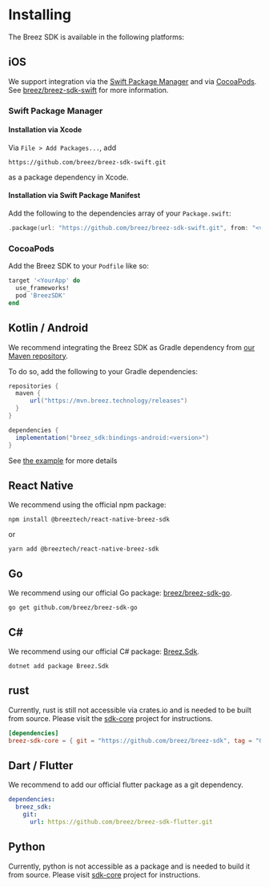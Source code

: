 # Installing

The Breez SDK is available in the following platforms:

## iOS

We support integration via the [Swift Package Manager](https://www.swift.org/package-manager/) and via [CocoaPods](https://cocoapods.org/).
See [breez/breez-sdk-swift](https://github.com/breez/breez-sdk-swift) for more information.

### Swift Package Manager

#### Installation via Xcode

Via `File > Add Packages...`, add

```
https://github.com/breez/breez-sdk-swift.git
```

as a package dependency in Xcode.

#### Installation via Swift Package Manifest

Add the following to the dependencies array of your `Package.swift`:

``` swift
.package(url: "https://github.com/breez/breez-sdk-swift.git", from: "<version>"),
```

### CocoaPods

Add the Breez SDK to your `Podfile` like so:

``` ruby
target '<YourApp' do
  use_frameworks!
  pod 'BreezSDK'
end
```

## Kotlin / Android

We recommend integrating the Breez SDK as Gradle dependency from [our Maven repository](https://mvn.breez.technology/#/releases).

To do so, add the following to your Gradle dependencies:

```gradle
repositories {
  maven {
      url("https://mvn.breez.technology/releases")
  }
}

dependencies {
  implementation("breez_sdk:bindings-android:<version>")
}
```

See [the example](https://github.com/breez/breez-sdk-examples/tree/main/Android) for more details

## React Native

We recommend using the official npm package:

```console
npm install @breeztech/react-native-breez-sdk
```
or
```console
yarn add @breeztech/react-native-breez-sdk
```

## Go

We recommend using our official Go package: [breez/breez-sdk-go](https://github.com/breez/breez-sdk-go).

```console
go get github.com/breez/breez-sdk-go
```

## C#

We recommend using our official C# package: [Breez.Sdk](https://www.nuget.org/packages/Breez.Sdk).

```console
dotnet add package Breez.Sdk
```

## rust

Currently, rust is still not accessible via crates.io and is needed to be built from source. Please visit the [sdk-core](https://github.com/breez/breez-sdk/tree/main/libs/sdk-core) project for instructions.

```toml
[dependencies]
breez-sdk-core = { git = "https://github.com/breez/breez-sdk", tag = "0.2.7" }
```

## Dart / Flutter

We recommend to add our official flutter package as a git dependency. 

```yaml
dependencies:
  breez_sdk:
    git:
      url: https://github.com/breez/breez-sdk-flutter.git
```
## Python

Currently, python is not accessible as a package and is needed to build it from source. Please visit [sdk-core](https://github.com/breez/breez-sdk/tree/main/libs/sdk-bindings#python) project for instructions.
